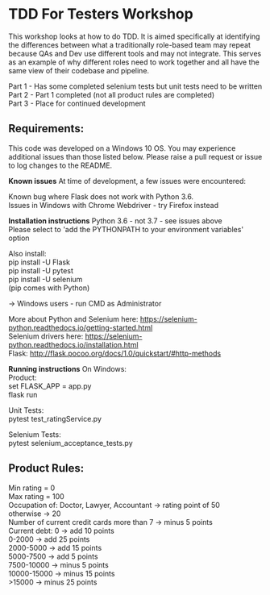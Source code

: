 TDD For Testers Workshop
========================

This workshop looks at how to do TDD.
It is aimed specifically at identifying the differences between what a traditionally role-based team may repeat because QAs and Dev use different tools and may not integrate. This serves as an example of why different roles need to work together and all have the same view of their codebase and pipeline.

Part 1 - Has some completed selenium tests but unit tests need to be written  
Part 2 - Part 1 completed (not all product rules are completed)  
Part 3 - Place for continued development  

## Requirements:
This code was developed on a Windows 10 OS. You may experience additional issues than those listed below. Please raise a pull request or issue to log changes to the README.

**Known issues**
At time of development, a few issues were encountered:

Known bug where Flask does not work with Python 3.6.  
Issues in Windows with Chrome Webdriver - try Firefox instead  

**Installation instructions**
Python 3.6 - not 3.7 - see issues above  
Please select to 'add the PYTHONPATH to your environment variables' option  

Also install:  
pip install -U Flask  
pip install -U pytest  
pip install -U selenium  
(pip comes with Python)  

-> Windows users - run CMD as Administrator  

More about Python and Selenium here: https://selenium-python.readthedocs.io/getting-started.html  
Selenium drivers here: https://selenium-python.readthedocs.io/installation.html  
Flask: http://flask.pocoo.org/docs/1.0/quickstart/#http-methods  

**Running instructions**
On Windows:  
  Product:  
    set FLASK_APP = app.py  
    flask run  

  Unit Tests:  
    pytest test_ratingService.py  

  Selenium Tests:  
    pytest selenium_acceptance_tests.py  


## Product Rules:  
Min rating = 0  
Max rating = 100  
Occupation of: Doctor, Lawyer, Accountant -> rating point of 50  
                                otherwise -> 20  
Number of current credit cards more than 7 -> minus 5 points  
Current debt: 0  -> add 10 points  
         0-2000  -> add 25 points  
      2000-5000  -> add 15 points  
      5000-7500  -> add 5 points  
     7500-10000  -> minus 5 points  
    10000-15000  -> minus 15 points  
         >15000  -> minus 25 points  

  
